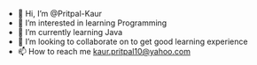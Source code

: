 - 👋 Hi, I’m @Pritpal-Kaur
- 👀 I’m interested in learning Programming
- 🌱 I’m currently learning Java
- 💞️ I’m looking to collaborate on to get good learning experience
- 📫 How to reach me kaur.pritpal10@yahoo.com

<!---
Pritpal-Kaur/Pritpal-Kaur is a ✨ special ✨ repository because its `README.md` (this file) appears on your GitHub profile.
You can click the Preview link to take a look at your changes.
--->
